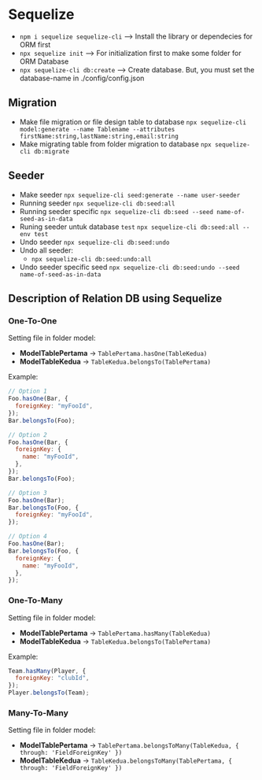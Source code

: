 # Sequelize

- `npm i sequelize sequelize-cli` --> Install the library or dependecies for ORM first
- `npx sequelize init` --> For initialization first to make some folder for ORM Database
- `npx sequelize-cli db:create` --> Create database. But, you must set the database-name in ./config/config.json

## Migration

- Make file migration or file design table to database
  `npx sequelize-cli model:generate --name Tablename --attributes firstName:string,lastName:string,email:string`
- Make migrating table from folder migration to database
  `npx sequelize-cli db:migrate`

## Seeder

- Make seeder
  `npx sequelize-cli seed:generate --name user-seeder`
- Running seeder
  `npx sequelize-cli db:seed:all`
- Running seeder specific
  `npx sequelize-cli db:seed --seed name-of-seed-as-in-data`
- Runing seeder untuk database `test`
  `npx sequelize-cli db:seed:all --env test`
- Undo seeder
  `npx sequelize-cli db:seed:undo`
- Undo all seeder:
  - `npx sequelize-cli db:seed:undo:all`
- Undo seeder specific seed
  `npx sequelize-cli db:seed:undo --seed name-of-seed-as-in-data`

## Description of Relation DB using Sequelize

### One-To-One

Setting file in folder model:

- **ModelTablePertama** → `TablePertama.hasOne(TableKedua)`
- **ModelTableKedua** → `TableKedua.belongsTo(TablePertama)`

Example:

```js
// Option 1
Foo.hasOne(Bar, {
  foreignKey: "myFooId",
});
Bar.belongsTo(Foo);

// Option 2
Foo.hasOne(Bar, {
  foreignKey: {
    name: "myFooId",
  },
});
Bar.belongsTo(Foo);

// Option 3
Foo.hasOne(Bar);
Bar.belongsTo(Foo, {
  foreignKey: "myFooId",
});

// Option 4
Foo.hasOne(Bar);
Bar.belongsTo(Foo, {
  foreignKey: {
    name: "myFooId",
  },
});
```

### One-To-Many

Setting file in folder model:

- **ModelTablePertama** → `TablePertama.hasMany(TableKedua)`
- **ModelTableKedua** → `TableKedua.belongsTo(TablePertama)`

Example:

```js
Team.hasMany(Player, {
  foreignKey: "clubId",
});
Player.belongsTo(Team);
```

### Many-To-Many

Setting file in folder model:

- **ModelTablePertama** → `TablePertama.belongsToMany(TableKedua, { through: 'FieldForeignKey' })`
- **ModelTableKedua** → `TableKedua.belongsToMany(TablePertama, { through: 'FieldForeignKey' })`
